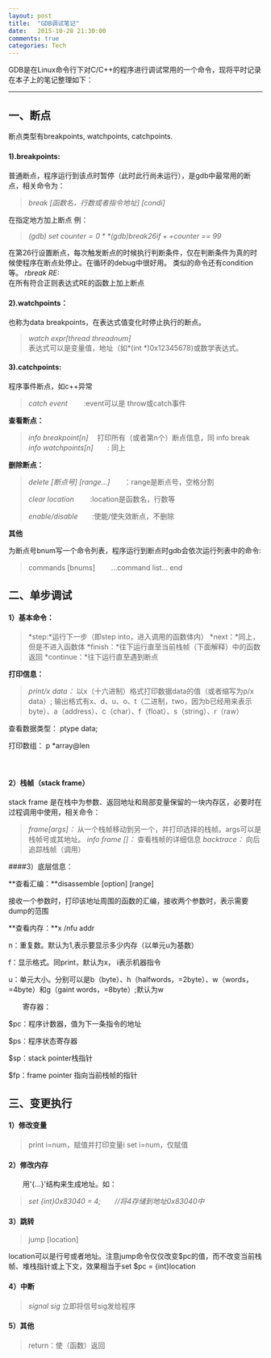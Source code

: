 ```yaml
---
layout: post
title:  "GDB调试笔记"
date:   2015-10-28 21:30:00
comments: true
categories: Tech
---
```

GDB是在Linux命令行下对C/C++的程序进行调试常用的一个命令，现将平时记录在本子上的笔记整理如下：

---------

一、断点
----------

断点类型有breakpoints, watchpoints, catchpoints.

#### 1).breakpoints:　
普通断点，程序运行到该点时暂停（此时此行尚未运行），是gdb中最常用的断点，相关命令为：  

> *break [函数名，行数或者指令地址]  [condi]*  

在指定地方加上断点
例：  

> *(gdb) set $counter = 0*  
> *(gdb) break 26 if ++$counter == 99*

在第26行设置断点，每次触发断点的时候执行判断条件，仅在判断条件为真的时候使程序在断点处停止。在循环的debug中很好用。
类似的命令还有condition等。
*rbreak RE:*  
在所有符合正则表达式RE的函数上加上断点

#### 2).watchpoints：
也称为data breakpoints，在表达式值变化时停止执行的断点。
> *watch expr[thread threadnum]*  
表达式可以是变量值，地址（如*(int *)0x12345678)或数学表达式。

#### 3).catchpoints:
程序事件断点，如c++异常

> *catch event* 　　:event可以是 throw或catch事件

**查看断点：**

> *info breakpoint[n]*　
打印所有（或者第n个）断点信息，同 info break
> *info watchpoints[n]*　　: 同上

**删除断点：**

> *delete [断点号] [range...]*　　：range是断点号，空格分割
> 
> *clear location* 　　:location是函数名，行数等
> 
> *enable/disable*　　:使能/使失效断点，不删除

**其他**

为断点号bnum写一个命令列表，程序运行到断点时gdb会依次运行列表中的命令:  
> commands [bnums]
> 　　...command list...
>   end

二、单步调试
------------

#### 1）基本命令：

> *step:*运行下一步（即step into，进入调用的函数体内）
> *next：*同上，但是不进入函数体
> *finish：*往下运行直至当前栈帧（下面解释）中的函数返回
> *continue：*往下运行直至遇到断点

**打印信息：**

> *print/x data：*
以x（十六进制）格式打印数据data的值（或者缩写为p/x data）;
输出格式有x、d、u、o、t（二进制，two，因为b已经用来表示byte）、a（address）、c（char）、f（float）、s（string）、r（raw）　　　　　

查看数据类型： ptype data;

打印数组： p *array@len

　　　　

#### 2）栈帧（stack frame）
stack frame 是在栈中为参数、返回地址和局部变量保留的一块内存区，必要时在过程调用中使用，相关命令：

> *frame[args]：*
从一个栈帧移动到另一个，并打印选择的栈帧。args可以是栈帧号或其地址。
> *info frame []：*
查看栈帧的详细信息
> *backtrace：*
向后追踪栈帧（调用）

 

####3）底层信息：

**查看汇编：**disassemble [option] [range]

接收一个参数时，打印该地址周围的函数的汇编，接收两个参数时，表示需要dump的范围

**查看内存：**x  /nfu addr

n：重复数。默认为1,表示要显示多少内存（以单元u为基数）

f：显示格式。同print，默认为x， i表示机器指令

u：单元大小。分别可以是b（byte）、h（halfwords，=2byte）、w（words，=4byte）和g（gaint words，=8byte）;默认为w

　　寄存器：

$pc：程序计数器，值为下一条指令的地址

$ps：程序状态寄存器

$sp：stack pointer栈指针

$fp：frame pointer 指向当前栈帧的指针

 

三、变更执行
--------------

#### 1）修改变量

> print i=num，赋值并打印变量i
> set i=num，仅赋值

#### 2）修改内存

　　用'{...}'结构来生成地址。如：

> *set {int}0x83040 = 4;　　//将4存储到地址0x83040中*

#### 3）跳转

> jump [location]

location可以是行号或者地址。注意jump命令仅仅改变$pc的值，而不改变当前栈帧、堆栈指针或上下文，效果相当于set $pc = {int}location

#### 4）中断

> *signal sig*
立即将信号sig发给程序

#### 5）其他

> return：使（函数）返回
